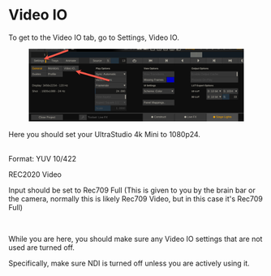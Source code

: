 # Video IO

To get to the Video IO tab, go to Settings, Video IO.

<figure><img src="../../.gitbook/assets/image (298).png" alt=""><figcaption></figcaption></figure>

Here you should set your UltraStudio 4k Mini to 1080p24.

\
Format: YUV 10/422

REC2020 Video



Input should be set to Rec709 Full (This is given to you by the brain bar or the camera, normally this is likely Rec709 Video, but in this case it's Rec709 Full)

<figure><img src="../../.gitbook/assets/image (297).png" alt=""><figcaption></figcaption></figure>

While you are here, you should make sure any Video IO settings that are not used are turned off.&#x20;

Specifically, make sure NDI is turned off unless you are actively using it.
